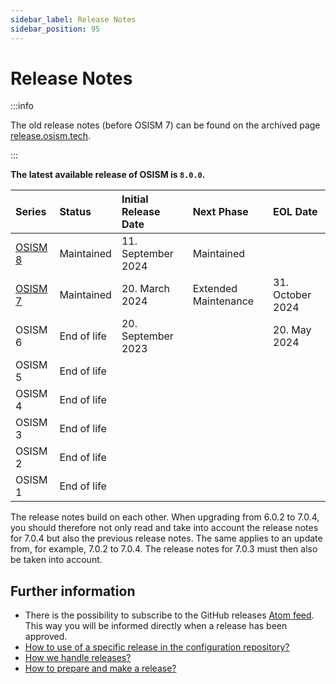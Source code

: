 ```yaml
---
sidebar_label: Release Notes
sidebar_position: 95
---
```


# Release Notes

:::info

The old release notes (before OSISM 7) can be found on the archived page
[release.osism.tech](https://release.osism.tech).

:::

**The latest available release of OSISM is `8.0.0`.**

| Series               | Status               | Initial Release Date | Next Phase           | EOL Date         |
|:---------------------|:---------------------|:---------------------|:---------------------|:-----------------|
| [OSISM 8](./osism-8) | Maintained           | 11. September 2024   | Maintained           |                  |
| [OSISM 7](./osism-7) | Maintained           | 20. March 2024       | Extended Maintenance | 31. October 2024 |
| OSISM 6              | End of life          | 20. September 2023   |                      | 20. May 2024     |
| OSISM 5              | End of life          |                      |                      |                  |
| OSISM 4              | End of life          |                      |                      |                  |
| OSISM 3              | End of life          |                      |                      |                  |
| OSISM 2              | End of life          |                      |                      |                  |
| OSISM 1              | End of life          |                      |                      |                  |

The release notes build on each other. When upgrading from 6.0.2 to 7.0.4, you should
therefore not only read and take into account the release notes for 7.0.4 but also the
previous release notes. The same applies to an update from, for example, 7.0.2 to 7.0.4.
The release notes for 7.0.3 must then also be taken into account.

## Further information

* There is the possibility to subscribe to the GitHub releases [Atom feed](https://github.com/osism/release/releases.atom).
  This way you will be informed directly when a release has been approved.
* [How to use of a specific release in the configuration repository?](https://osism.tech/docs/guides/configuration-guide/manager#stable-release)
* [How we handle releases?](https://osism.tech/docs/guides/other-guides/developer-guide/releases#how-we-handle-releases)
* [How to prepare and make a release?](https://osism.tech/docs/guides/other-guides/developer-guide/releases#how-to-make-a-release)
